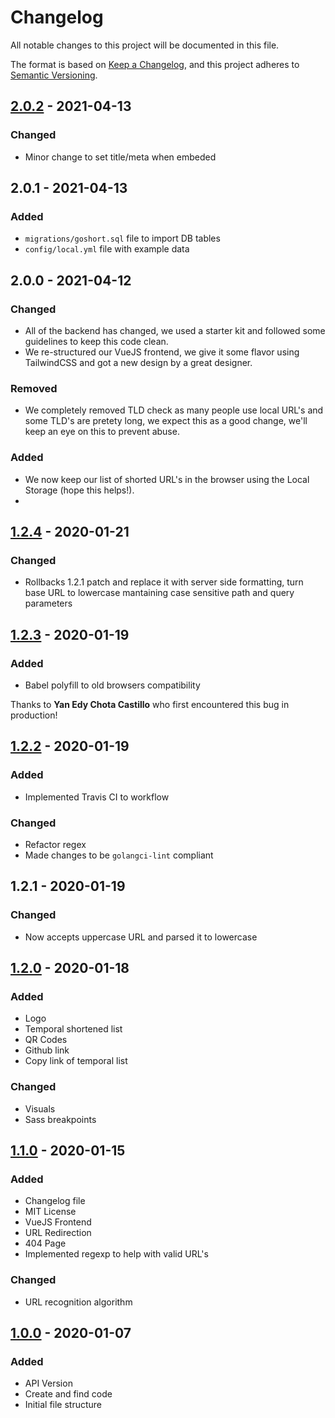 # Changelog

All notable changes to this project will be documented in this file.

The format is based on [Keep a Changelog](https://keepachangelog.com/en/1.0.0/),
and this project adheres to [Semantic Versioning](https://semver.org/spec/v2.0.0.html).

## [2.0.2] - 2021-04-13

### Changed

- Minor change to set title/meta when embeded

## 2.0.1 - 2021-04-13

### Added

- `migrations/goshort.sql` file to import DB tables
- `config/local.yml` file with example data

## 2.0.0 - 2021-04-12

### Changed

- All of the backend has changed, we used a starter kit and followed some guidelines to keep this code clean.
- We re-structured our VueJS frontend, we give it some flavor using TailwindCSS and got a new design by a great designer.

### Removed

- We completely removed TLD check as many people use local URL's and some TLD's are pretety long, we expect this as a good change, we'll keep an eye on this to prevent abuse.

### Added

- We now keep our list of shorted URL's in the browser using the Local Storage (hope this helps!).
-

## [1.2.4] - 2020-01-21

### Changed

- Rollbacks 1.2.1 patch and replace it with server side formatting, turn base URL to lowercase mantaining case sensitive path and query parameters

## [1.2.3] - 2020-01-19

### Added

- Babel polyfill to old browsers compatibility

Thanks to **Yan Edy Chota Castillo** who first encountered this bug in production!

## [1.2.2] - 2020-01-19

### Added

- Implemented Travis CI to workflow

### Changed

- Refactor regex
- Made changes to be `golangci-lint` compliant

## 1.2.1 - 2020-01-19

### Changed

- Now accepts uppercase URL and parsed it to lowercase

## [1.2.0] - 2020-01-18

### Added

- Logo
- Temporal shortened list
- QR Codes
- Github link
- Copy link of temporal list

### Changed

- Visuals
- Sass breakpoints

## [1.1.0] - 2020-01-15

### Added

- Changelog file
- MIT License
- VueJS Frontend
- URL Redirection
- 404 Page
- Implemented regexp to help with valid URL's

### Changed

- URL recognition algorithm

## [1.0.0] - 2020-01-07

### Added

- API Version
- Create and find code
- Initial file structure

[2.0.2]: https://github.com/garaekz/goshort/compare/v2.0.1...v2.0.2
[2.0.1]: https://github.com/garaekz/goshort/compare/v2.0.0...v2.0.1
[1.2.4]: https://github.com/garaekz/goshort/compare/v1.2.3...v1.2.4
[1.2.3]: https://github.com/garaekz/goshort/compare/v1.2.2...v1.2.3
[1.2.2]: https://github.com/garaekz/goshort/compare/v1.2.0...v1.2.2
[1.2.0]: https://github.com/garaekz/goshort/compare/v1.1.0...v1.2.0
[1.1.0]: https://github.com/garaekz/goshort/compare/v1.0...v1.1.0
[1.0.0]: https://github.com/garaekz/goshort/releases/tag/v1.0

